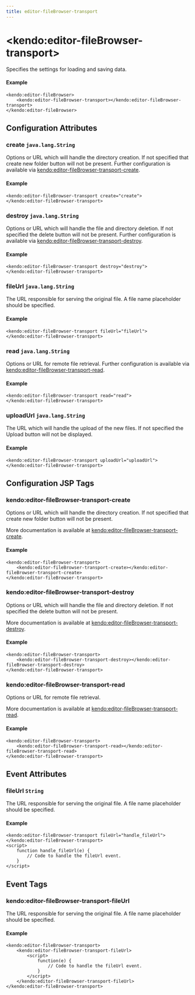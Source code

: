 ```yaml
---
title: editor-fileBrowser-transport
---
```


# \<kendo:editor-fileBrowser-transport\>

Specifies the settings for loading and saving data.

#### Example
    <kendo:editor-fileBrowser>
        <kendo:editor-fileBrowser-transport></kendo:editor-fileBrowser-transport>
    </kendo:editor-fileBrowser>

## Configuration Attributes

### create `java.lang.String`

Options or URL which will handle the directory creation. If not specified that create new folder button will not be present. Further configuration is available via [kendo:editor-fileBrowser-transport-create](#kendo-editor-fileBrowser-transport-create). 

#### Example
    <kendo:editor-fileBrowser-transport create="create">
    </kendo:editor-fileBrowser-transport>

### destroy `java.lang.String`

Options or URL which will handle the file and directory deletion. If not specified the delete button will not be present. Further configuration is available via [kendo:editor-fileBrowser-transport-destroy](#kendo-editor-fileBrowser-transport-destroy). 

#### Example
    <kendo:editor-fileBrowser-transport destroy="destroy">
    </kendo:editor-fileBrowser-transport>

### fileUrl `java.lang.String`

The URL responsible for serving the original file. A file name placeholder should be specified.

#### Example
    <kendo:editor-fileBrowser-transport fileUrl="fileUrl">
    </kendo:editor-fileBrowser-transport>

### read `java.lang.String`

Options or URL for remote file retrieval. Further configuration is available via [kendo:editor-fileBrowser-transport-read](#kendo-editor-fileBrowser-transport-read). 

#### Example
    <kendo:editor-fileBrowser-transport read="read">
    </kendo:editor-fileBrowser-transport>

### uploadUrl `java.lang.String`

The URL which will handle the upload of the new files. If not specified the Upload button will not be displayed.

#### Example
    <kendo:editor-fileBrowser-transport uploadUrl="uploadUrl">
    </kendo:editor-fileBrowser-transport>


##  Configuration JSP Tags

### kendo:editor-fileBrowser-transport-create

Options or URL which will handle the directory creation. If not specified that create new folder button will not be present.

More documentation is available at [kendo:editor-fileBrowser-transport-create](/api/wrappers/jsp/editor/filebrowser-transport-create).

#### Example

    <kendo:editor-fileBrowser-transport>
        <kendo:editor-fileBrowser-transport-create></kendo:editor-fileBrowser-transport-create>
    </kendo:editor-fileBrowser-transport>

### kendo:editor-fileBrowser-transport-destroy

Options or URL which will handle the file and directory deletion. If not specified the delete button will not be present.

More documentation is available at [kendo:editor-fileBrowser-transport-destroy](/api/wrappers/jsp/editor/filebrowser-transport-destroy).

#### Example

    <kendo:editor-fileBrowser-transport>
        <kendo:editor-fileBrowser-transport-destroy></kendo:editor-fileBrowser-transport-destroy>
    </kendo:editor-fileBrowser-transport>

### kendo:editor-fileBrowser-transport-read

Options or URL for remote file retrieval.

More documentation is available at [kendo:editor-fileBrowser-transport-read](/api/wrappers/jsp/editor/filebrowser-transport-read).

#### Example

    <kendo:editor-fileBrowser-transport>
        <kendo:editor-fileBrowser-transport-read></kendo:editor-fileBrowser-transport-read>
    </kendo:editor-fileBrowser-transport>


## Event Attributes

### fileUrl `String`

The URL responsible for serving the original file. A file name placeholder should be specified.


#### Example
    <kendo:editor-fileBrowser-transport fileUrl="handle_fileUrl">
    </kendo:editor-fileBrowser-transport>
    <script>
        function handle_fileUrl(e) {
            // Code to handle the fileUrl event.
        }
    </script>

## Event Tags

### kendo:editor-fileBrowser-transport-fileUrl

The URL responsible for serving the original file. A file name placeholder should be specified.


#### Example
    <kendo:editor-fileBrowser-transport>
        <kendo:editor-fileBrowser-transport-fileUrl>
            <script>
                function(e) {
                    // Code to handle the fileUrl event.
                }
            </script>
        </kendo:editor-fileBrowser-transport-fileUrl>
    </kendo:editor-fileBrowser-transport>


